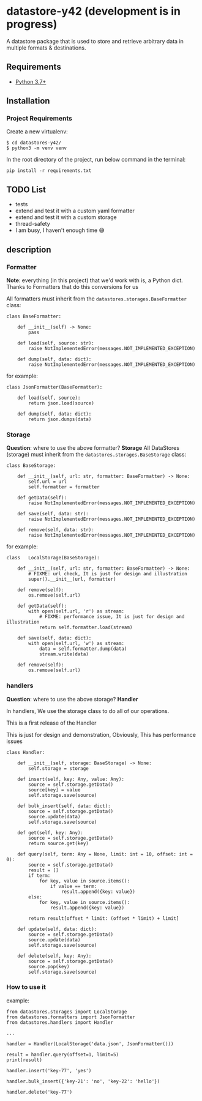 # datastore-y42 (development is in progress)
A datastore package that is used to store and retrieve arbitrary data in multiple formats &amp; destinations.


## Requirements
* [Python 3.7+](https://www.python.org/downloads/)


## Installation

### Project Requirements

Create a new virtualenv:

```
$ cd datastores-y42/
$ python3 -m venv venv
```

In the root directory of the project, run below command in the terminal:

```
pip install -r requirements.txt
```


## TODO List

* tests
* extend and test it with a custom yaml formatter
* extend and test it with a custom storage
* thread-safety
* I am busy, I haven't enough time 😅

## description

### Formatter
**Note**: everything (in this project) that we'd work with is, a Python dict. Thanks to Formatters that do this conversions for us

All formatters must inherit from the `datastores.storages.BaseFormatter` class:


```
class BaseFormatter:

    def __init__(self) -> None:
        pass

    def load(self, source: str):
        raise NotImplementedError(messages.NOT_IMPLEMENTED_EXCEPTION)

    def dump(self, data: dict):
        raise NotImplementedError(messages.NOT_IMPLEMENTED_EXCEPTION)
```

for example:

```
class JsonFormatter(BaseFormatter):

    def load(self, source):
        return json.load(source)

    def dump(self, data: dict):
        return json.dumps(data)
```

### Storage

**Question**: where to use the above formatter? **Storage**
All DataStores (storage) must inherit from the `datastores.storages.BaseStorage` class:


```
class BaseStorage:

    def __init__(self, url: str, formatter: BaseFormatter) -> None:
        self.url = url
        self.formatter = formatter

    def getData(self):
        raise NotImplementedError(messages.NOT_IMPLEMENTED_EXCEPTION)

    def save(self, data: str):
        raise NotImplementedError(messages.NOT_IMPLEMENTED_EXCEPTION)

    def remove(self, data: str):
        raise NotImplementedError(messages.NOT_IMPLEMENTED_EXCEPTION)
```

for example:

```
class   LocalStorage(BaseStorage):

    def __init__(self, url: str, formatter: BaseFormatter) -> None:
        # FIXME: url check, It is just for design and illustration
        super().__init__(url, formatter)

    def remove(self):
        os.remove(self.url)
    
    def getData(self):
        with open(self.url, 'r') as stream:
            # FIXME: performance issue, It is just for design and illustration
            return self.formatter.load(stream)

    def save(self, data: dict):
        with open(self.url, 'w') as stream:
            data = self.formatter.dump(data)
            stream.write(data)

    def remove(self):
        os.remove(self.url)
```

### handlers

**Question**: where to use the above storage? **Handler**

In handlers, We use the storage class to do all of our operations.

This is a first release of the Handler

This is just for design and demonstration, Obviously, This has performance issues

```
class Handler:

    def __init__(self, storage: BaseStorage) -> None:
        self.storage = storage

    def insert(self, key: Any, value: Any):
        source = self.storage.getData()
        source[key] = value
        self.storage.save(source)

    def bulk_insert(self, data: dict):
        source = self.storage.getData()
        source.update(data)
        self.storage.save(source)

    def get(self, key: Any):
        source = self.storage.getData()
        return source.get(key)

    def query(self, term: Any = None, limit: int = 10, offset: int = 0):
        source = self.storage.getData()
        result = []
        if term:
            for key, value in source.items():
                if value == term:
                    result.append({key: value})
        else:
            for key, value in source.items():
                result.append({key: value})
        
        return result[offset * limit: (offset * limit) + limit]

    def update(self, data: dict):
        source = self.storage.getData()
        source.update(data)
        self.storage.save(source)

    def delete(self, key: Any):
        source = self.storage.getData()
        source.pop(key)
        self.storage.save(source)
```

### How to use it

example:

```
from datastores.storages import LocalStorage
from datastores.formatters import JsonFormatter
from datastores.handlers import Handler

...

handler = Handler(LocalStorage('data.json', JsonFormatter()))

result = handler.query(offset=1, limit=5)
print(result)

handler.insert('key-77', 'yes')

handler.bulk_insert({'key-21': 'no', 'key-22': 'hello'})

handler.delete('key-77')
```